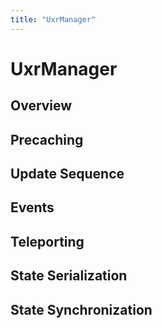 ```yaml
---
title: "UxrManager"
---
```


# UxrManager

## Overview

## Precaching

## Update Sequence

## Events

## Teleporting

## State Serialization

## State Synchronization